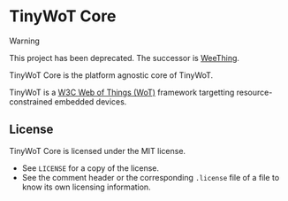 <!--
  SPDX-FileCopyrightText: 2019, 2021-2024 Junde Yhi <junde@yhi.moe>
  SPDX-License-Identifier: CC0-1.0
-->

# TinyWoT Core

> [!WARNING]
> This project has been deprecated. The successor is [WeeThing](https://github.com/weething).

TinyWoT Core is the platform agnostic core of TinyWoT.

TinyWoT is a [W3C Web of Things (WoT)](https://www.w3.org/WoT/) framework targetting resource-constrained embedded devices.

## License

TinyWoT Core is licensed under the MIT license.

- See `LICENSE` for a copy of the license.
- See the comment header or the corresponding `.license` file of a file to know its own licensing information.
